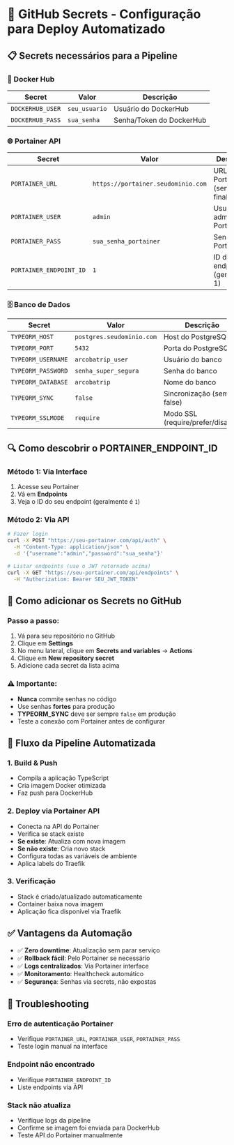 # 🔐 GitHub Secrets - Configuração para Deploy Automatizado

## 📋 Secrets necessários para a Pipeline

### **🐳 Docker Hub**
| Secret | Valor | Descrição |
|--------|-------|-----------|
| `DOCKERHUB_USER` | `seu_usuario` | Usuário do DockerHub |
| `DOCKERHUB_PASS` | `sua_senha` | Senha/Token do DockerHub |

### **🌐 Portainer API**
| Secret | Valor | Descrição |
|--------|-------|-----------|
| `PORTAINER_URL` | `https://portainer.seudominio.com` | URL do Portainer (sem barra final) |
| `PORTAINER_USER` | `admin` | Usuário admin do Portainer |
| `PORTAINER_PASS` | `sua_senha_portainer` | Senha do Portainer |
| `PORTAINER_ENDPOINT_ID` | `1` | ID do endpoint (geralmente 1) |

### **🗄️ Banco de Dados**
| Secret | Valor | Descrição |
|--------|-------|-----------|
| `TYPEORM_HOST` | `postgres.seudominio.com` | Host do PostgreSQL |
| `TYPEORM_PORT` | `5432` | Porta do PostgreSQL |
| `TYPEORM_USERNAME` | `arcobatrip_user` | Usuário do banco |
| `TYPEORM_PASSWORD` | `senha_super_segura` | Senha do banco |
| `TYPEORM_DATABASE` | `arcobatrip` | Nome do banco |
| `TYPEORM_SYNC` | `false` | Sincronização (sempre false) |
| `TYPEORM_SSLMODE` | `require` | Modo SSL (require/prefer/disable) |

## 🔍 Como descobrir o PORTAINER_ENDPOINT_ID

### **Método 1: Via Interface**
1. Acesse seu Portainer
2. Vá em **Endpoints**
3. Veja o ID do seu endpoint (geralmente é `1`)

### **Método 2: Via API**
```bash
# Fazer login
curl -X POST "https://seu-portainer.com/api/auth" \
  -H "Content-Type: application/json" \
  -d '{"username":"admin","password":"sua_senha"}'

# Listar endpoints (use o JWT retornado acima)
curl -X GET "https://seu-portainer.com/api/endpoints" \
  -H "Authorization: Bearer SEU_JWT_TOKEN"
```

## 📝 Como adicionar os Secrets no GitHub

### **Passo a passo:**
1. Vá para seu repositório no GitHub
2. Clique em **Settings**
3. No menu lateral, clique em **Secrets and variables** → **Actions**
4. Clique em **New repository secret**
5. Adicione cada secret da lista acima

### **⚠️ Importante:**
- **Nunca** commite senhas no código
- Use senhas **fortes** para produção
- **TYPEORM_SYNC** deve ser sempre `false` em produção
- Teste a conexão com Portainer antes de configurar

## 🚀 Fluxo da Pipeline Automatizada

### **1. Build & Push**
- Compila a aplicação TypeScript
- Cria imagem Docker otimizada
- Faz push para DockerHub

### **2. Deploy via Portainer API**
- Conecta na API do Portainer
- Verifica se stack existe
- **Se existe**: Atualiza com nova imagem
- **Se não existe**: Cria novo stack
- Configura todas as variáveis de ambiente
- Aplica labels do Traefik

### **3. Verificação**
- Stack é criado/atualizado automaticamente
- Container baixa nova imagem
- Aplicação fica disponível via Traefik

## ✅ Vantagens da Automação

- ✅ **Zero downtime**: Atualização sem parar serviço
- ✅ **Rollback fácil**: Pelo Portainer se necessário  
- ✅ **Logs centralizados**: Via Portainer interface
- ✅ **Monitoramento**: Healthcheck automático
- ✅ **Segurança**: Senhas via secrets, não expostas

## 🔧 Troubleshooting

### **Erro de autenticação Portainer**
- Verifique `PORTAINER_URL`, `PORTAINER_USER`, `PORTAINER_PASS`
- Teste login manual na interface

### **Endpoint não encontrado**
- Verifique `PORTAINER_ENDPOINT_ID`
- Liste endpoints via API

### **Stack não atualiza**
- Verifique logs da pipeline
- Confirme se imagem foi enviada para DockerHub
- Teste API do Portainer manualmente
